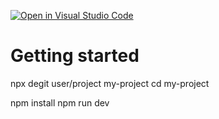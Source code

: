 [![Open in Visual Studio Code](https://classroom.github.com/assets/open-in-vscode-c66648af7eb3fe8bc4f294546bfd86ef473780cde1dea487d3c4ff354943c9ae.svg)](https://classroom.github.com/online_ide?assignment_repo_id=9937269&assignment_repo_type=AssignmentRepo)
# Getting started

npx degit user/project my-project
cd my-project

npm install
npm run dev
